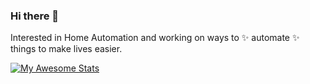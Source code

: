 ### Hi there 👋

Interested in Home Automation and working on ways to ✨ automate ✨ things to make lives easier.

[![My Awesome Stats](https://awesome-github-stats.azurewebsites.net/user-stats/inverse)](https://git.io/awesome-stats-card)


<!--
**inverse/inverse** is a ✨ _special_ ✨ repository because its `README.md` (this file) appears on your GitHub profile.

Here are some ideas to get you started:

- 🔭 I’m currently working on ...
- 🌱 I’m currently learning ...
- 👯 I’m looking to collaborate on ...
- 🤔 I’m looking for help with ...
- 💬 Ask me about ...
- 📫 How to reach me: ...
- 😄 Pronouns: ...
- ⚡ Fun fact: ...
-->
